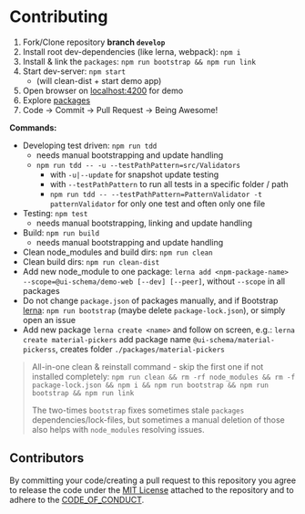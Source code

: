 # Contributing

1. Fork/Clone repository **branch `develop`**
2. Install root dev-dependencies (like lerna, webpack): `npm i`
3. Install & link the `packages`: `npm run bootstrap && npm run link`
4. Start dev-server: `npm start`
    - (will clean-dist + start demo app)
5. Open browser on [localhost:4200](http://localhost:9230) for demo
6. Explore [packages](packages)
7. Code -> Commit -> Pull Request -> Being Awesome!

**Commands:**

- Developing test driven: `npm run tdd`
    - needs manual bootstrapping and update handling
    - `npm run tdd -- -u --testPathPattern=src/Validators`
        - with `-u|--update` for snapshot update testing
        - with `--testPathPattern` to run all tests in a specific folder / path
        - `npm run tdd -- --testPathPattern=PatternValidator -t patternValidator` for only one test and often only one file
- Testing: `npm test`
    - needs manual bootstrapping, linking and update handling
- Build: `npm run build`
    - needs manual bootstrapping and update handling
- Clean node_modules and build dirs: `npm run clean`
- Clean build dirs: `npm run clean-dist`
- Add new node_module to one package: `lerna add <npm-package-name> --scope=@ui-schema/demo-web [--dev] [--peer]`, without `--scope` in all packages
- Do not change `package.json` of packages manually, and if Bootstrap [lerna](https://lerna.js.org/): `npm run bootstrap` (maybe delete `package-lock.json`), or simply open an issue
- Add new package `lerna create <name>` and follow on screen, e.g.: `lerna create material-pickers` add package name `@ui-schema/material-pickerss`, creates folder `./packages/material-pickers`

> All-in-one clean & reinstall command - skip the first one if not installed completely:
> `npm run clean && rm -rf node_modules && rm -f package-lock.json && npm i && npm run bootstrap && npm run bootstrap && npm run link`
>
> The two-times `bootstrap` fixes sometimes stale `packages` dependencies/lock-files, but sometimes a manual deletion of those also helps with `node_modules` resolving issues.

## Contributors

By committing your code/creating a pull request to this repository you agree to release the code under the [MIT License](LICENSE) attached to the repository and to adhere to the [CODE_OF_CONDUCT](CODE_OF_CONDUCT.md).

